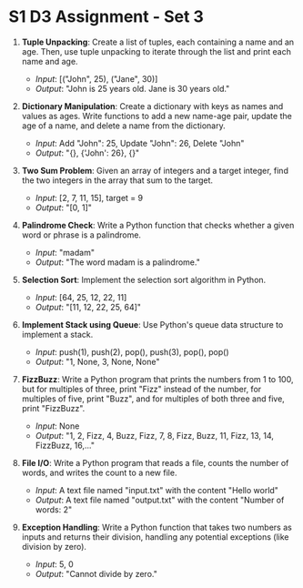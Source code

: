 # S1 D3 Assignment - Set 3

1. **Tuple Unpacking**: Create a list of tuples, each containing a name and an age. Then, use tuple unpacking to iterate through the list and print each name and age.
    - *Input*: [("John", 25), ("Jane", 30)]
    - *Output*: "John is 25 years old. Jane is 30 years old."

2. **Dictionary Manipulation**: Create a dictionary with keys as names and values as ages. Write functions to add a new name-age pair, update the age of a name, and delete a name from the dictionary.
    - *Input*: Add "John": 25, Update "John": 26, Delete "John"
    - *Output*: "{}, {'John': 26}, {}"

3. **Two Sum Problem**: Given an array of integers and a target integer, find the two integers in the array that sum to the target.
    - *Input*: [2, 7, 11, 15], target = 9
    - *Output*: "[0, 1]"

4. **Palindrome Check**: Write a Python function that checks whether a given word or phrase is a palindrome.
    - *Input*: "madam"
    - *Output*: "The word madam is a palindrome."

5. **Selection Sort**: Implement the selection sort algorithm in Python.
    - *Input*: [64, 25, 12, 22, 11]
    - *Output*: "[11, 12, 22, 25, 64]"

6. **Implement Stack using Queue**: Use Python's queue data structure to implement a stack.
    - *Input*: push(1), push(2), pop(), push(3), pop(), pop()
    - *Output*: "1, None, 3, None, None"

7. **FizzBuzz**: Write a Python program that prints the numbers from 1 to 100, but for multiples of three, print "Fizz" instead of the number, for multiples of five, print "Buzz", and for multiples of both three and five, print "FizzBuzz".
    - *Input*: None
    - *Output*: "1, 2, Fizz, 4, Buzz, Fizz, 7, 8, Fizz, Buzz, 11, Fizz, 13, 14, FizzBuzz, 16,..."

8. **File I/O**: Write a Python program that reads a file, counts the number of words, and writes the count to a new file.
    - *Input*: A text file named "input.txt" with the content "Hello world"
    - *Output*: A text file named "output.txt" with the content "Number of words: 2"
    
9. **Exception Handling**: Write a Python function that takes two numbers as inputs and returns their division, handling any potential exceptions (like division by zero).
    - *Input*: 5, 0
    - *Output*: "Cannot divide by zero."
